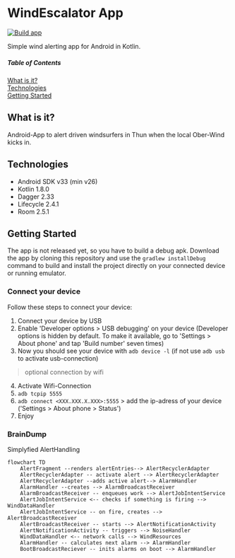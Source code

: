 # WindEscalator App

[![Build app](https://github.com/StephGit/WindEscalator/actions/workflows/push.yml/badge.svg)](https://github.com/StephGit/WindEscalator/actions/workflows/push.yml)

Simple wind alerting app for Android in Kotlin.

##### Table of Contents
[What is it?](#what-is-it)<br>
[Technologies](#technologies)<br>
[Getting Started](#getting-started)<br>


## What is it?

Android-App to alert driven windsurfers in Thun when the local Ober-Wind kicks in.


## Technologies

- Android SDK v33 (min v26)
- Kotlin 1.8.0
- Dagger 2.33
- Lifecycle 2.4.1
- Room 2.5.1

## Getting Started

The app is not released yet, so you have to build a debug apk. 
Download the app by cloning this repository and use the `gradlew installDebug` command to build and install the project directly on your connected device or running emulator.

### Connect your device 

Follow these steps to connect your device:

1. Connect your device by USB
2. Enable 'Developer options > USB debugging' on your device (Developer options is hidden by default. To make it available, go to 'Settings > About phone' and tap 'Build number' seven times)
3. Now you should see your device with `adb device -l` (if not use `adb usb` to activate usb-connection)
> optional connection by wifi
4. Activate Wifi-Connection
5. `adb tcpip 5555`
6. `adb connect <XXX.XXX.X.XXX>:5555` > add the ip-adress of your device ('Settings > About phone > Status')
7. Enjoy


### BrainDump

Simplyfied AlertHandling

```mermaid
flowchart TD
    AlertFragment --renders alertEntries--> AlertRecyclerAdapter
    AlertRecyclerAdapter -- activate alert --> AlertRecyclerAdapter 
    AlertRecyclerAdapter --adds active alert--> AlarmHandler 
    AlarmHandler --creates --> AlarmBroadcastReceiver
    AlarmBroadcastReceiver -- enqueues work --> AlertJobIntentService
    AlertJobIntentService <-- checks if something is firing --> WindDataHandler
    AlertJobIntentService -- on fire, creates --> AlertBroadcastReceiver
    AlertBroadcastReceiver -- starts --> AlertNotificationActivity
    AlertNotificationActivity -- triggers --> NoiseHandler
    WindDataHandler <-- network calls --> WindResources 
    AlarmHandler -- calculates next alarm --> AlarmHandler
    BootBroadcastReciever -- inits alarms on boot --> AlarmHandler
    
```